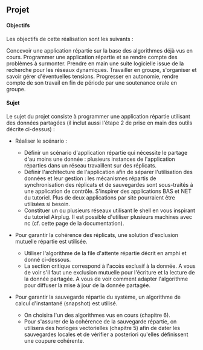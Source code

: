 ## Projet

#### Objectifs

Les objectifs de cette réalisation sont les suivants :

Concevoir une application répartie sur la base des algorithmes déjà vus en cours.
Programmer une application répartie et se rendre compte des problèmes à surmonter.
Prendre en main une suite logicielle issue de la recherche pour les réseaux dynamiques.
Travailler en groupe, s'organiser et savoir gérer d'éventuelles tensions.
Progresser en autonomie, rendre compte de son travail en fin de période par une soutenance orale en groupe.


#### Sujet
Le sujet du projet consiste à programmer une application répartie utilisant des données partagées (il inclut aussi l'étape 2 de prise en main des outils décrite ci-dessus) :

- Réaliser le scénario :
    - Définir un scénario d'application répartie qui nécessite le partage d'au moins une donnée : plusieurs instances de l'application réparties dans un réseau travaillent sur des réplicats.
    - Définir l'architecture de l'application afin de séparer l'utilisation des données et leur gestion : les mécanismes répartis de synchronisation des réplicats et de sauvegardes sont sous-traités à une application de contrôle. S'inspirer des applications BAS et NET du tutoriel. Plus de deux applications par site pourraient être utilisées si besoin.
    - Constituer un ou plusieurs réseaux utilisant le shell en vous inspirant du tutoriel Airplug. Il est possible d'utiliser plusieurs machines avec nc (cf. cette page de la documentation).

- Pour garantir la cohérence des réplicats, une solution d'exclusion mutuelle répartie est utilisée.
    - Utiliser l'algorithme de la file d'attente répartie décrit en amphi et donné ci-dessous.
    - La section critique correspond à l'accès exclusif à la donnée. A vous de voir s'il faut une exclusion mutuelle pour l'écriture et la lecture de la donnée partagée. A vous de voir comment adapter l'algorithme pour diffuser la mise à jour de la donnée partagée.
- Pour garantir la sauvegarde répartie du système, un algorithme de calcul d'instantané (snapshot) est utilisé.
    - On choisira l'un des algorithmes vus en cours (chapitre 6).
    - Pour s'assurer de la cohérence de la sauvegarde répartie, on utilisera des horloges vectorielles (chapitre 5) afin de dater les sauvegardes locales et de vérifier a posteriori qu'elles définissent une coupure cohérente.
